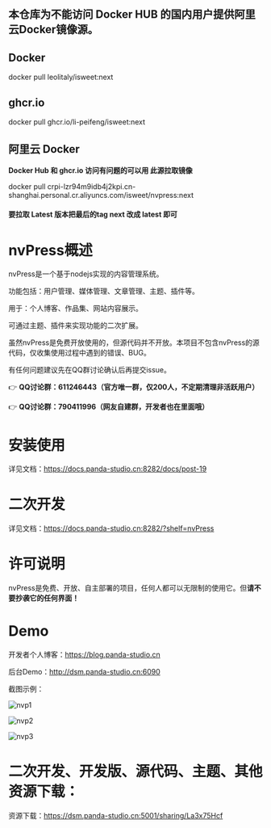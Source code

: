 ## 本仓库为不能访问 Docker HUB 的国内用户提供阿里云Docker镜像源。
## Docker
docker pull leolitaly/isweet:next

## ghcr.io
docker pull ghcr.io/li-peifeng/isweet:next

## 阿里云 Docker
**Docker Hub 和 ghcr.io 访问有问题的可以用 此源拉取镜像**

docker pull crpi-lzr94m9idb4j2kpi.cn-shanghai.personal.cr.aliyuncs.com/isweet/nvpress:next

#### 要拉取 Latest 版本把最后的tag next 改成 latest 即可

# nvPress概述

nvPress是一个基于nodejs实现的内容管理系统。

功能包括：用户管理、媒体管理、文章管理、主题、插件等。

用于：个人博客、作品集、网站内容展示。

可通过主题、插件来实现功能的二次扩展。

虽然nvPress是免费开放使用的，但源代码并不开放。本项目不包含nvPress的源代码，仅收集使用过程中遇到的错误、BUG。

有任何问题建议先在QQ群讨论确认后再提交issue。

👉 **QQ讨论群：611246443（官方唯一群，仅200人，不定期清理非活跃用户）**

👉 **QQ讨论群：790411996（网友自建群，开发者也在里面哦）**

# 安装使用

详见文档：https://docs.panda-studio.cn:8282/docs/post-19

# 二次开发

详见文档：https://docs.panda-studio.cn:8282/?shelf=nvPress

# 许可说明

nvPress是免费、开放、自主部署的项目，任何人都可以无限制的使用它。但**请不要抄袭它的任何界面！**

# Demo

开发者个人博客：https://blog.panda-studio.cn

后台Demo：http://dsm.panda-studio.cn:6090

截图示例：

![nvp1](https://github.com/nvPress/nvPress/assets/26618275/cf500eba-0522-4db5-8e56-1f553bbec4c5)

![nvp2](https://github.com/nvPress/nvPress/assets/26618275/a222cc3b-4884-42a0-9ecb-1a64e16d9d65)

![nvp3](https://github.com/nvPress/nvPress/assets/26618275/3abec987-ec9b-4c33-8423-3d188f460d70)

# 二次开发、开发版、源代码、主题、其他资源下载：

资源下载：https://dsm.panda-studio.cn:5001/sharing/La3x75Hcf
